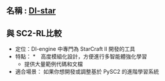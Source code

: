 ## 名稱 : [DI-star](https://github.com/opendilab/DI-star)

## 與 SC2-RL比較
* 定位：DI-engine 中專門為 StarCraft II 開發的工具
* 特點：
  *　高度模組化設計，方便進行多智能體強化學習
  * 提供大量範例代碼和文檔
* 適合場景：
  如果你想開發或調整基於 PySC2 的進階學習系統
